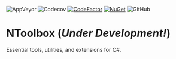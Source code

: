 ![AppVeyor](https://img.shields.io/appveyor/ci/lmorelato/n-toolbox.svg?logo=appveyor&logoColor=white)
![Codecov](https://img.shields.io/codecov/c/github/lmorelato/n-toolbox.svg?logo=codecov&logoColor=white)
[![CodeFactor](https://www.codefactor.io/repository/github/lmorelato/n-toolbox/badge)](https://www.codefactor.io/repository/github/lmorelato/n-toolbox)
[![NuGet](https://img.shields.io/nuget/v/NToolbox.svg)](https://www.nuget.org/packages/NToolbox/)
![GitHub](https://img.shields.io/github/license/lmorelato/n-toolbox.svg)
# NToolbox (*Under Development!*)
Essential tools, utilities, and extensions for C#.

